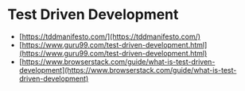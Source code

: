 # Test Driven Development

- [https://tddmanifesto.com/](https://tddmanifesto.com/)
- [https://www.guru99.com/test-driven-development.html](https://www.guru99.com/test-driven-development.html)
- [https://www.browserstack.com/guide/what-is-test-driven-development](https://www.browserstack.com/guide/what-is-test-driven-development)
